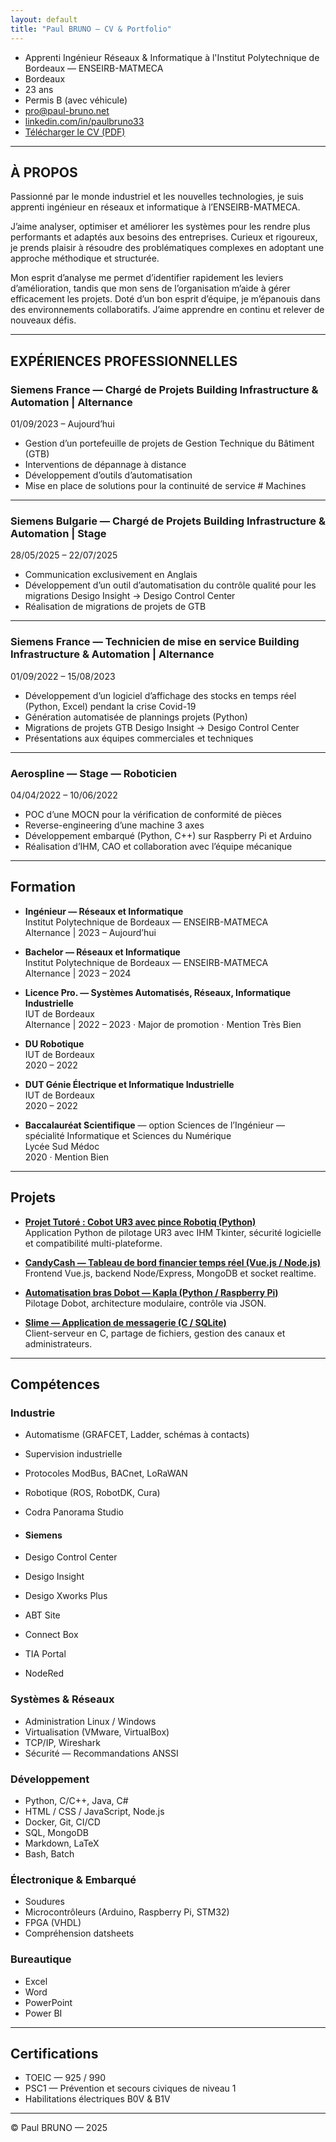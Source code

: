 ```yaml
---
layout: default
title: "Paul BRUNO — CV & Portfolio"
---
```


- Apprenti Ingénieur Réseaux & Informatique à l'Institut Polytechnique de Bordeaux — ENSEIRB-MATMECA
- Bordeaux
- 23 ans
- Permis B (avec véhicule)
- [pro@paul-bruno.net](mailto:pro@paul-bruno.net)  
- [linkedin.com/in/paulbruno33](https://www.linkedin.com/in/paulbruno33)  
- [Télécharger le CV (PDF)](CV_Paul_BRUNO.pdf)

---

## À PROPOS

Passionné par le monde industriel et les nouvelles technologies, je suis apprenti ingénieur en réseaux et informatique à l’ENSEIRB-MATMECA.

J’aime analyser, optimiser et améliorer les systèmes pour les rendre plus performants et adaptés aux besoins des entreprises. Curieux et rigoureux, je prends plaisir à résoudre des problématiques complexes en adoptant une approche méthodique et structurée.

Mon esprit d’analyse me permet d’identifier rapidement les leviers d’amélioration, tandis que mon sens de l’organisation m’aide à gérer efficacement les projets. Doté d’un bon esprit d’équipe, je m’épanouis dans des environnements collaboratifs. J’aime apprendre en continu et relever de nouveaux défis.

---

## EXPÉRIENCES PROFESSIONNELLES

### Siemens France — Chargé de Projets Building Infrastructure & Automation | Alternance
01/09/2023 – Aujourd’hui

- Gestion d’un portefeuille de projets de Gestion Technique du Bâtiment (GTB)  
- Interventions de dépannage à distance  
- Développement d’outils d’automatisation  
- Mise en place de solutions pour la continuité de service # Machines

---

### Siemens Bulgarie — Chargé de Projets Building Infrastructure & Automation | Stage
28/05/2025 – 22/07/2025

- Communication exclusivement en Anglais  
- Développement d’un outil d’automatisation du contrôle qualité pour les migrations Desigo Insight → Desigo Control Center  
- Réalisation de migrations de projets de GTB

---

### Siemens France — Technicien de mise en service Building Infrastructure & Automation | Alternance
01/09/2022 – 15/08/2023

- Développement d’un logiciel d’affichage des stocks en temps réel (Python, Excel) pendant la crise Covid-19  
- Génération automatisée de plannings projets (Python)  
- Migrations de projets GTB Desigo Insight → Desigo Control Center  
- Présentations aux équipes commerciales et techniques

---

### Aerospline — Stage — Roboticien  
04/04/2022 – 10/06/2022

- POC d’une MOCN pour la vérification de conformité de pièces  
- Reverse-engineering d’une machine 3 axes  
- Développement embarqué (Python, C++) sur Raspberry Pi et Arduino  
- Réalisation d’IHM, CAO et collaboration avec l’équipe mécanique

---

## Formation

- **Ingénieur — Réseaux et Informatique**  
  Institut Polytechnique de Bordeaux — ENSEIRB-MATMECA  
  Alternance | 2023 – Aujourd’hui

- **Bachelor — Réseaux et Informatique**  
  Institut Polytechnique de Bordeaux — ENSEIRB-MATMECA  
  Alternance | 2023 – 2024

- **Licence Pro. — Systèmes Automatisés, Réseaux, Informatique Industrielle**  
  IUT de Bordeaux  
  Alternance | 2022 – 2023 · Major de promotion · Mention Très Bien

- **DU Robotique**  
  IUT de Bordeaux  
  2020 – 2022

- **DUT Génie Électrique et Informatique Industrielle**  
  IUT de Bordeaux  
  2020 – 2022

- **Baccalauréat Scientifique** — option Sciences de l’Ingénieur — spécialité Informatique et Sciences du Numérique  
  Lycée Sud Médoc  
  2020 · Mention Bien

---

## Projets

- [**Projet Tutoré : Cobot UR3 avec pince Robotiq (Python)**](https://github.com/0xPB/SARII-TutoredProjectCobotUR3)  
  Application Python de pilotage UR3 avec IHM Tkinter, sécurité logicielle et compatibilité multi-plateforme.

- [**CandyCash — Tableau de bord financier temps réel (Vue.js / Node.js)**](https://github.com/0xPB/CandyCash)  
  Frontend Vue.js, backend Node/Express, MongoDB et socket realtime.

- [**Automatisation bras Dobot — Kapla (Python / Raspberry Pi)**](https://github.com/0xPB/ROB-2A-Dobot-Kapla-Building)  
  Pilotage Dobot, architecture modulaire, contrôle via JSON.

- [**Slime — Application de messagerie (C / SQLite)**](https://github.com/0xPB/RI-2A-Slime-Messaging)  
  Client-serveur en C, partage de fichiers, gestion des canaux et administrateurs.

---

## Compétences

### Industrie
- Automatisme (GRAFCET, Ladder, schémas à contacts)  
- Supervision industrielle  
- Protocoles ModBus, BACnet, LoRaWAN  
- Robotique (ROS, RobotDK, Cura)  
- Codra Panorama Studio

- #### Siemens
- Desigo Control Center
- Desigo Insight
- Desigo Xworks Plus
- ABT Site
- Connect Box
- TIA Portal
- NodeRed

### Systèmes & Réseaux
- Administration Linux / Windows  
- Virtualisation (VMware, VirtualBox)  
- TCP/IP, Wireshark  
- Sécurité — Recommandations ANSSI

### Développement
- Python, C/C++, Java, C#  
- HTML / CSS / JavaScript, Node.js  
- Docker, Git, CI/CD  
- SQL, MongoDB  
- Markdown, LaTeX
- Bash, Batch

### Électronique & Embarqué
- Soudures  
- Microcontrôleurs (Arduino, Raspberry Pi, STM32)  
- FPGA (VHDL)  
- Compréhension datsheets

### Bureautique
- Excel  
- Word  
- PowerPoint  
- Power BI

---

## Certifications

- TOEIC — 925 / 990  
- PSC1 — Prévention et secours civiques de niveau 1  
- Habilitations électriques B0V & B1V 

---

© Paul BRUNO — 2025
